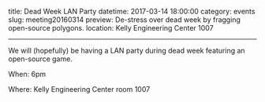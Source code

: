 title: Dead Week LAN Party
datetime: 2017-03-14 18:00:00
category: events
slug: meeting20160314
preview: De-stress over dead week by fragging open-source polygons.
location: Kelly Engineering Center 1007

---

We will (hopefully) be having a LAN party during dead week featuring an
open-source game.

When: 6pm

Where: Kelly Engineering Center room 1007
